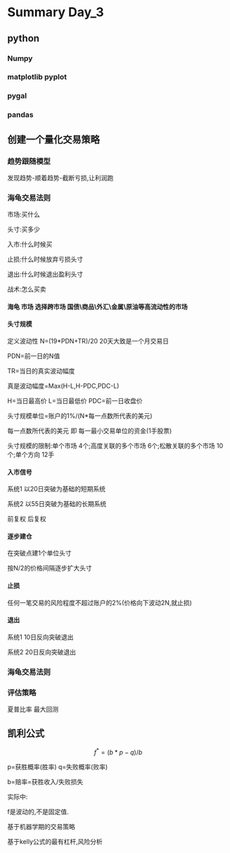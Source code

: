 # Summary Day_3

## python

### Numpy

### matplotlib pyplot

### pygal

### pandas

## 创建一个量化交易策略

### 趋势跟随模型

发现趋势-顺着趋势-截断亏损,让利润跑

### 海龟交易法则

市场:买什么

头寸:买多少

入市:什么时候买

止损:什么时候放弃亏损头寸

退出:什么时候退出盈利头寸

战术:怎么买卖

#### 海龟 市场 选择跨市场 国债\商品\外汇\金属\原油等高流动性的市场

#### 头寸规模

定义波动性 N=(19*PDN+TR)/20   20天大致是一个月交易日

PDN=前一日的N值

TR=当日的真实波动幅度

真是波动幅度=Max(H-L,H-PDC,PDC-L)

H=当日最高价 L=当日最低价 PDC=前一日收盘价

头寸规模单位=账户的1%/(N*每一点数所代表的美元)

每一点数所代表的美元 即 每一最小交易单位的资金(1手股票)

头寸规模的限制:单个市场 4个;高度关联的多个市场 6个;松散关联的多个市场 10个;单个方向 12手

#### 入市信号

系统1 以20日突破为基础的短期系统

系统2 以55日突破为基础的长期系统

前复权 后复权

#### 逐步建仓

在突破点建1个单位头寸

按N/2的价格间隔逐步扩大头寸

#### 止损

任何一笔交易的风险程度不超过账户的2%(价格向下波动2N,就止损)

#### 退出

系统1 10日反向突破退出

系统2 20日反向突破退出



### 海龟交易法则

### 评估策略

夏普比率 最大回测



## 凯利公式

$$f^*=(b*p-q)/b$$

p=获胜概率(胜率) q=失败概率(败率)

b=赔率=获胜收入/失败损失

实际中:

f是波动的,不是固定值.

基于机器学期的交易策略

基于kelly公式的最有杠杆,风险分析

